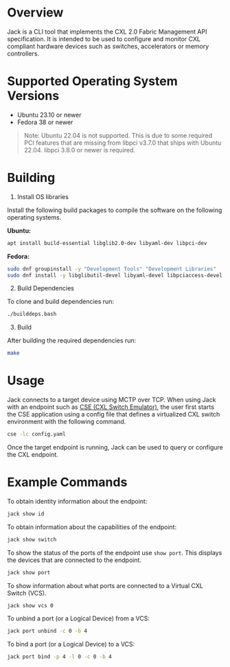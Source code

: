 # Overview

Jack is a CLI tool that implements the CXL 2.0 Fabric Management API 
specification.  It is intended to be used to configure and monitor CXL 
compliant hardware devices such as switches, accelerators or memory controllers.

# Supported Operating System Versions

- Ubuntu 23.10 or newer
- Fedora 38 or newer

> Note: Ubuntu 22.04 is not supported. This is due to some required PCI features
> that are missing from libpci v3.7.0 that ships with Ubuntu 22.04. 
> libpci 3.8.0 or newer is required.

# Building

1. Install OS libraries

Install the following build packages to compile the software on the following
operating systems.

**Ubuntu:**

```bash
apt install build-essential libglib2.0-dev libyaml-dev libpci-dev
```

**Fedora:**

```bash
sudo dnf groupinstall -y "Development Tools" "Development Libraries"
sudo dnf install -y libglibutil-devel libyaml-devel libpciaccess-devel libuuid-devel
```

2. Build Dependencies

To clone and build dependencies run:

```bash
./builddeps.bash
```

3. Build

After building the required dependencies run:

```bash
make
```

# Usage

Jack connects to a target device using MCTP over TCP. When using Jack with an
endpoint such as 
[CSE (CXL Switch Emulator)](https://github.com/JackrabbitLabs/cse), the user 
first starts the CSE application using a config file that defines a 
virtualized CXL switch environment with the following command.

```bash
cse -lc config.yaml
```

Once the target endpoint is running, Jack can be used to query or configure
the CXL endpoint.

# Example Commands

To obtain identity information about the endpoint:

```bash
jack show id
```

To obtain information about the capabilities of the endpoint:

```bash
jack show switch
```

To show the status of the ports of the endpoint use `show port`. This displays
the devices that are connected to the endpoint.

```bash
jack show port
```

To show information about what ports are connected to a Virtual CXL Switch
(VCS).

```bash
jack show vcs 0
```

To unbind a port (or a Logical Device) from a VCS:

```bash
jack port unbind -c 0 -b 4
```

To bind a port (or a Logical Device) to a VCS:

```bash
jack port bind -p 4 -l 0 -c 0 -b 4
```
